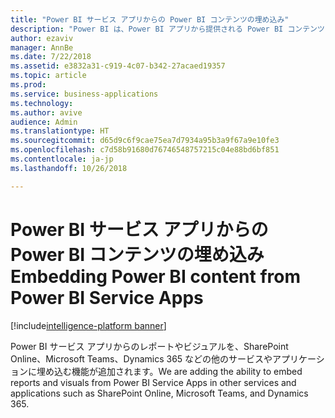 ```yaml
---
title: "Power BI サービス アプリからの Power BI コンテンツの埋め込み"
description: "Power BI は、Power BI アプリから提供される Power BI コンテンツを利用するための主要なサービスです 。"
author: ezaviv
manager: AnnBe
ms.date: 7/22/2018
ms.assetid: e3832a31-c919-4c07-b342-27acaed19357
ms.topic: article
ms.prod: 
ms.service: business-applications
ms.technology: 
ms.author: avive
audience: Admin
ms.translationtype: HT
ms.sourcegitcommit: d65d9c6f9cae75ea7d7934a95b3a9f67a9e10fe3
ms.openlocfilehash: c7d58b91680d76746548757215c04e88bd6bf851
ms.contentlocale: ja-jp
ms.lasthandoff: 10/26/2018

---
```

# <a name="embedding-power-bi-content-from-power-bi-service-apps"></a><span data-ttu-id="58d47-103">Power BI サービス アプリからの Power BI コンテンツの埋め込み</span><span class="sxs-lookup"><span data-stu-id="58d47-103">Embedding Power BI content from Power BI Service Apps</span></span>

[!include[intelligence-platform banner](../../includes/intelligence-platform.md)]

<span data-ttu-id="58d47-104">Power BI サービス アプリからのレポートやビジュアルを、SharePoint Online、Microsoft Teams、Dynamics 365 などの他のサービスやアプリケーションに埋め込む機能が追加されます。</span><span class="sxs-lookup"><span data-stu-id="58d47-104">We are adding the ability to embed reports and visuals from Power BI Service Apps in other services and applications such as SharePoint Online, Microsoft Teams, and Dynamics 365.</span></span> 

